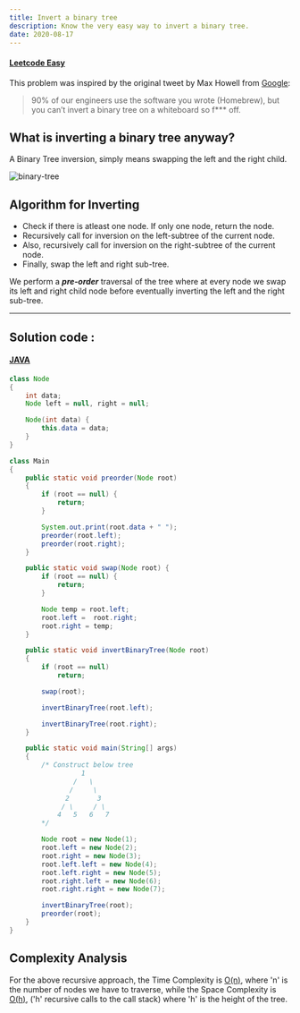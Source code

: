 ```yaml
---
title: Invert a binary tree
description: Know the very easy way to invert a binary tree.
date: 2020-08-17
---
```


#### <ins class="sub-easy">Leetcode Easy</ins>

This problem was inspired by the original tweet by Max Howell from <ins class="sub-ins-2">Google</ins>:

> 90% of our engineers use the software you wrote (Homebrew), but you can’t invert a binary tree on a whiteboard so f\*\*\* off.

## What is inverting a binary tree anyway?

A Binary Tree inversion, simply means swapping the left and the right child​.

![binary-tree](https://www.educative.io/api/edpresso/shot/5074915612950528/image/6228354095120384)

## Algorithm for Inverting

- Check if there is atleast one node. If only one node, return the node.
- Recursively call for inversion on the left-subtree of the current node.
- Also, recursively call for inversion on the right-subtree of the current node.
- Finally, swap the left and right sub-tree.

We perform a **_pre-order_** traversal of the tree where at every node we swap its left and right child node before eventually inverting the left and the right sub-tree.

---

## Solution code :

#### <ins class="sub-ins">JAVA</ins>

```java
class Node
{
	int data;
	Node left = null, right = null;

	Node(int data) {
		this.data = data;
	}
}

class Main
{
	public static void preorder(Node root)
	{
		if (root == null) {
			return;
		}

		System.out.print(root.data + " ");
		preorder(root.left);
		preorder(root.right);
	}

	public static void swap(Node root) {
		if (root == null) {
			return;
		}

		Node temp = root.left;
		root.left =  root.right;
		root.right = temp;
	}

	public static void invertBinaryTree(Node root)
	{
		if (root == null)
			return;

		swap(root);

		invertBinaryTree(root.left);

		invertBinaryTree(root.right);
	}

	public static void main(String[] args)
	{
	    /* Construct below tree
				  1
				/   \
			   /     \
			  2       3
			 / \     / \
			4   5   6   7
		*/

		Node root = new Node(1);
		root.left = new Node(2);
		root.right = new Node(3);
		root.left.left = new Node(4);
		root.left.right = new Node(5);
		root.right.left = new Node(6);
		root.right.right = new Node(7);

		invertBinaryTree(root);
		preorder(root);
	}
}
```

## Complexity Analysis

For the above recursive approach, the Time Complexity is <ins class="sub-ins-2">O(n)</ins>, where 'n' is the number of nodes we have to traverse, while the Space Complexity is <ins class="sub-ins-2">O(h)</ins>, ('h' recursive calls to the call stack) where 'h' is the height of the tree.
